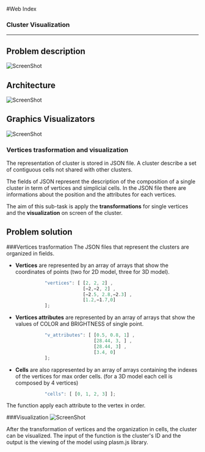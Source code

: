 #Web Index
### Cluster Visualization
- - -
## Problem description
![ScreenShot](https://raw.github.com/cvdlab-bio/webindex/cannaviccio_dev_branch/slide%20final-project/description.png)

## Architecture
![ScreenShot](https://raw.github.com/cvdlab-bio/webindex/cannaviccio_dev_branch/slide%20final-project/Architecture.png)

## Graphics Visualizators
![ScreenShot](https://raw.github.com/cvdlab-bio/webindex/cannaviccio_dev_branch/slide%20final-project/visualizators.jpg) 


### Vertices trasformation and visualization
The representation of cluster is stored in JSON file.
A cluster describe a set of contiguous cells not shared with other clusters.

The fields of JSON represent the description of the composition of a single cluster in term of vertices and simplicial cells.
In the JSON file there are informations about the position and the attributes for each vertices.

The aim of this sub-task is apply the <b>transformations</b> for single vertices and the <b>visualization</b> on screen of the cluster.

## Problem solution

###Vertices trasformation
The JSON files that represent the clusters are organized in fields. 
- <b>Vertices</b> are represented by an array of arrays that show the coordinates of points (two for 2D model, three for 3D model).

```javascript 
              "vertices": [ [2, 2, 2] , 
                            [−2,−2, 2] , 
                            [−2.5, 2.8,−2.3] , 
                            [1.2,−1.7,0] 
              ];
```
- <b>Vertices attributes</b> are represented by an array of arrays that show the values of COLOR and BRIGHTNESS of single point.

```javascript
              "v_attributes": [ [0.5, 0.8, 1] ,
                                [28.44, 3, ] , 
                                [28.44, 3] , 
                                [3.4, 0] 
              ];             
```
- <b>Cells</b> are also rappresented by an array of arrays containing the indexes of the vertices for max order cells.
  (for a 3D model each cell is composed by 4 vertices)

```javascript
              "cells": [ [0, 1, 2, 3] ];
```

The function apply each attribute to the vertex in order.

###Visualization
![ScreenShot](https://raw.github.com/cvdlab-bio/webindex/cannaviccio_dev_branch/Cannaviccio/image2.png)

After the transformation of vertices and the organization in cells, the cluster can be visualized. The input of the function is the cluster's ID and the output is the viewing of the model using plasm.js library.


